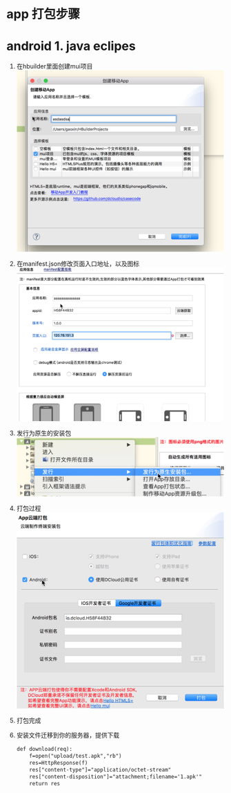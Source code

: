 # app 打包步骤
# android  1. java  eclipes
1. 在hbuilder里面创建mui项目
    ![avatar](1.png)
2. 在manifest.json修改页面入口地址，以及图标
    ![avatar](2.png)
3. 发行为原生的安装包
    ![avatar](3.png)

4. 打包过程
    ![avatar](4.png)

5. 打包完成

6. 安装文件迁移到你的服务器，提供下载
    ```
    def download(req):
        f=open("upload/test.apk","rb")
        res=HttpResponse(f)
        res["content-type"]="application/octet-stream"
        res["content-disposition"]="attachment;filename='1.apk'"
        return res
    ```







